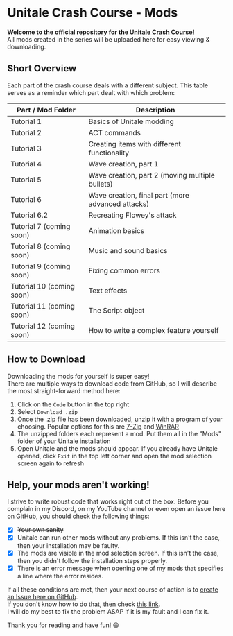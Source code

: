 # Unitale Crash Course - Mods
**Welcome to the official repository for the [Unitale Crash Course!](https://www.youtube.com/playlist?list=PLaoSWmHrHceSUPbZwhIL37gO5Oi_-puSs)**\
All mods created in the series will be uploaded here for easy viewing & downloading.

## Short Overview
Each part of the crash course deals with a different subject. This table serves as a reminder which part dealt with which problem:

Part / Mod Folder | Description
----|------------
Tutorial 1 | Basics of Unitale modding
Tutorial 2 | ACT commands
Tutorial 3 | Creating items with different functionality
Tutorial 4 | Wave creation, part 1
Tutorial 5 | Wave creation, part 2 (moving multiple bullets)
Tutorial 6 | Wave creation, final part (more advanced attacks)
Tutorial 6.2 | Recreating Flowey's attack
Tutorial 7 (coming soon) | Animation basics
Tutorial 8 (coming soon) | Music and sound basics
Tutorial 9 (coming soon) | Fixing common errors
Tutorial 10 (coming soon) | Text effects
Tutorial 11 (coming soon) | The Script object
Tutorial 12 (coming soon) | How to write a complex feature yourself

## How to Download
Downloading the mods for yourself is super easy!\
There are multiple ways to download code from GitHub, so I will describe the most straight-forward method here:

1. Click on the `Code` button in the top right
2. Select `Download .zip`
3. Once the .zip file has been downloaded, unzip it with a program of your choosing. Popular options for this are [7-Zip](https://www.7-zip.org/) and [WinRAR](https://www.win-rar.com/download.html)
4. The unzipped folders each represent a mod. Put them all in the "Mods" folder of your Unitale installation
5. Open Unitale and the mods should appear. If you already have Unitale opened, click `Exit` in the top left corner and open the mod selection screen again to refresh

## Help, your mods aren't working!
I strive to write robust code that works right out of the box. Before you complain in my Discord, on my YouTube channel or even open an issue here on GitHub, you should check the following things:

- [x] ~~Your own sanity~~
- [x] Unitale can run other mods without any problems. If this isn't the case, then your installation may be faulty.
- [x] The mods are visible in the mod selection screen. If this isn't the case, then you didn't follow the installation steps properly.
- [x] There is an error message when opening one of my mods that specifies a line where the error resides.

If all these conditions are met, then your next course of action is to [create an Issue here on GitHub](https://github.com/TheCreator69/UnitaleCrashCourseMods/issues/new). \
If you don't know how to do that, then check [this link](https://docs.github.com/en/issues/tracking-your-work-with-issues/creating-issues). \
I will do my best to fix the problem ASAP if it is my fault and I can fix it.

Thank you for reading and have fun! :smile: